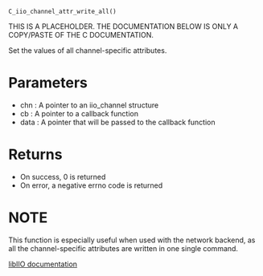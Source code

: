 ```
C_iio_channel_attr_write_all()
```

THIS IS A PLACEHOLDER. THE DOCUMENTATION BELOW IS ONLY A COPY/PASTE OF THE C DOCUMENTATION.

Set the values of all channel-specific attributes.

# Parameters

  * chn : A pointer to an iio_channel structure
  * cb : A pointer to a callback function
  * data : A pointer that will be passed to the callback function

# Returns

  * On success, 0 is returned
  * On error, a negative errno code is returned

# NOTE

This function is especially useful when used with the network backend, as all the channel-specific attributes are written in one single command.

[libIIO documentation](https://analogdevicesinc.github.io/libiio/master/libiio/group__Channel.html#ga6df693ee4f0c329d957f7c7ca3588f3f)
